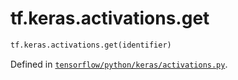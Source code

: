 <div itemscope itemtype="http://developers.google.com/ReferenceObject">
<meta itemprop="name" content="tf.keras.activations.get" />
<meta itemprop="path" content="Stable" />
</div>

# tf.keras.activations.get

``` python
tf.keras.activations.get(identifier)
```



Defined in [`tensorflow/python/keras/activations.py`](https://www.tensorflow.org/code/tensorflow/python/keras/activations.py).

